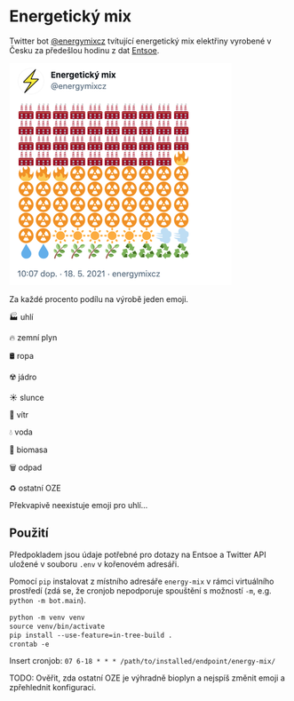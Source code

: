# Energetický mix

Twitter bot [@energymixcz](https://twitter.com/energymixcz) tvítující energetický mix elektřiny vyrobené v Česku za předešlou hodinu z dat [Entsoe](https://transparency.entsoe.eu/).

![Screenshot of the bot status](images/status.png)

Za každé procento podílu na výrobě jeden emoji. 

🏭 uhlí

🔥 zemní plyn

🛢️ ropa

☢️ jádro

☀️ slunce

💨 vítr

💧 voda

🌿 biomasa

🗑️ odpad

♻️ ostatní OZE

Překvapivě neexistuje emoji pro uhlí...

## Použití

Předpokladem jsou údaje potřebné pro dotazy na Entsoe a Twitter API uložené v souboru `.env` v kořenovém adresáři.

Pomocí `pip` instalovat z místního adresáře `energy-mix` v rámci virtuálního prostředí (zdá se, že cronjob nepodporuje spouštění s možností `-m`, e.g. `python -m bot.main`).

```
python -m venv venv
source venv/bin/activate
pip install --use-feature=in-tree-build .
crontab -e
```

Insert cronjob: `07 6-18 * * * /path/to/installed/endpoint/energy-mix/`

TODO: Ověřit, zda ostatní OZE je výhradně bioplyn a nejspíš změnit emoji a zpřehlednit konfiguraci.
